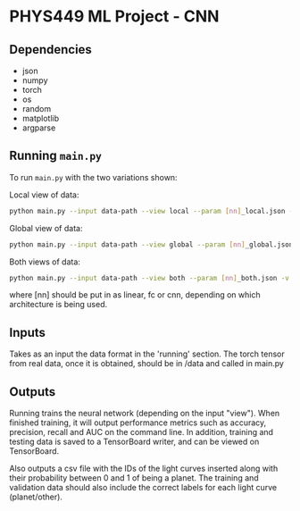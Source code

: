 # PHYS449 ML Project - CNN

## Dependencies

- json
- numpy
- torch
- os
- random
- matplotlib
- argparse

## Running `main.py`

To run `main.py` with the two variations shown:

Local view of data: 
```sh
python main.py --input data-path --view local --param [nn]_local.json -v [verbosity (0 or 1)]
```
Global view of data:
```sh
python main.py --input data-path --view global --param [nn]_global.json -v [verbosity (0 or 1)]
```
Both views of data:
```sh
python main.py --input data-path --view both --param [nn]_both.json -v [verbosity (0 or 1)]
```
where [nn] should be put in as linear, fc or cnn, depending on which architecture is being used.

## Inputs
Takes as an input the data format in the 'running' section.
The torch tensor from real data, once it is obtained,
should be in /data and called in main.py

## Outputs
Running trains the neural network (depending on the input "view").
When finished training, it will output performance metrics
such as accuracy, precision, recall and AUC on the command line.
In addition, training and testing data is saved to a TensorBoard writer,
and can be viewed on TensorBoard.

Also outputs a csv file with the IDs of the light
curves inserted along with their probability between
0 and 1 of being a planet. The training and validation
data should also include the correct labels for each
light curve (planet/other).